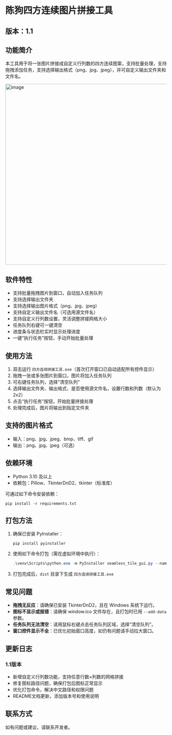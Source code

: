 # 陈狗四方连续图片拼接工具

## 版本：1.1

## 功能简介
本工具用于将一张图片拼接成自定义行列数的四方连续图案，支持批量处理，支持拖拽添加任务，支持选择输出格式（png、jpg、jpeg），并可自定义输出文件夹和文件名。

<img width="620" height="563" alt="image" src="https://github.com/user-attachments/assets/cb137cfd-7f3d-4f26-bf74-e2793d306e30" />

## 软件特性
- 支持批量拖拽图片到窗口，自动加入任务队列
- 支持选择输出文件夹
- 支持选择输出图片格式（png、jpg、jpeg）
- 支持自定义输出文件名（可选用源文件名）
- 支持自定义行列数设置，灵活调整拼接网格大小
- 任务队列右键可一键清空
- 进度条与状态栏实时显示处理进度
- 一键“执行任务”按钮，手动开始批量处理

## 使用方法
1. 双击运行 `四方连续拼接工具.exe`（首次打开窗口已自动适配所有控件显示）
2. 拖拽一张或多张图片到窗口，图片将加入任务队列
3. 可右键任务队列，选择“清空队列”
4. 选择输出文件夹、输出格式、是否使用源文件名，设置行数和列数（默认为2x2）
5. 点击“执行任务”按钮，开始批量拼接处理
6. 处理完成后，图片将输出到指定文件夹

## 支持的图片格式
- 输入：png、jpg、jpeg、bmp、tiff、gif
- 输出：png、jpg、jpeg（可选）

## 依赖环境
- Python 3.10 及以上
- 依赖包：Pillow、TkinterDnD2、tkinter（标准库）

可通过如下命令安装依赖：
```
pip install -r requirements.txt
```

## 打包方法
1. 确保已安装 PyInstaller：
   ```
   pip install pyinstaller
   ```
2. 使用如下命令打包（需在虚拟环境中执行）：
   ```powershell
   .\venv\Scripts\python.exe -m PyInstaller seamless_tile_gui.py --name=四方连续拼接工具 --windowed --icon=window.ico --add-data "window.ico`;." --noconfirm
   ```
3. 打包完成后，`dist` 目录下生成 `四方连续拼接工具.exe`

## 常见问题
- **拖拽无反应**：请确保已安装 TkinterDnD2，且在 Windows 系统下运行。
- **图标不显示或报错**：请确保 window.ico 文件存在，且打包时已用 `--add-data` 参数。
- **任务队列无法清空**：请用鼠标右键点击任务队列区域，选择“清空队列”。
- **窗口控件显示不全**：已优化初始窗口高度，如仍有问题请手动拉大窗口。

## 更新日志
### 1.1版本
- 新增自定义行列数功能，支持任意行数×列数的网格拼接
- 修复图标路径问题，确保打包后图标正常显示
- 优化打包命令，解决中文路径和权限问题
- README文档更新，添加版本号和使用说明

## 联系方式

如有问题或建议，请联系开发者。

